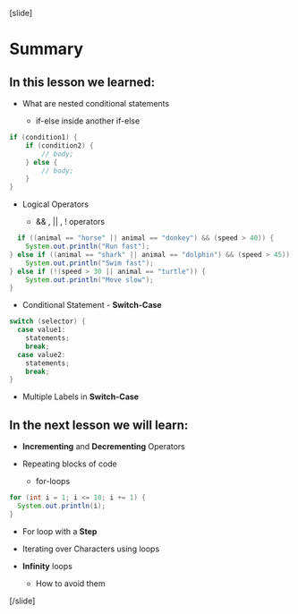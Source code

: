 [slide]
# Summary

## In this lesson we learned: 

- What are nested conditional statements

  * if-else inside another if-else


```java
if (condition1) {
    if (condition2) {
        // body; 
    } else {
        // body;
    }
}
```

- Logical Operators  

  * && , || , ! operators 

``` java
  if ((animal == "horse" || animal == "donkey") && (speed > 40)) {
    System.out.println("Run fast");
} else if ((animal == "shark" || animal == "dolphin") && (speed > 45)) {
    System.out.println("Swim fast");
} else if (!(speed > 30 || animal == "turtle")) {
    System.out.println("Move slow");
}
```

- Conditional Statement - **Switch-Case**

```java
switch (selector) {
  case value1:
    statements;
    break;
  case value2:
    statements;
    break;
}
```

  * Multiple Labels in **Switch-Case**

## In the next lesson we will learn:

- **Incrementing** and **Decrementing** Operators

- Repeating blocks of code

  * for-loops

```java live
for (int i = 1; i <= 10; i += 1) {
  System.out.println(i);
}
```

- For loop with a **Step**

- Iterating over Characters using loops

- **Infinity** loops

  * How to avoid them


[/slide]
